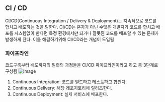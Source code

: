 ## CI / CD

CI/CD(Continuous Integration / Delivery & Deployment)는 지속적으로 코드를 합치고 배포하는 것을 말한다. CI/CD는 혼자가 아닌 수많은 개발자가 코드를 합치고 배포를 시스템없이 한다면 특정 환경에서만 되거나 잘못된 코드를 배포할 수 있는 문제가 발생하게 된다. 이를 해결하기위해 CI/CD라는 개념이 도입됨

### 파이프라인

코드구축부터 배포까지의 일련의 과정들을 CI/CD 파이프라인이라고 하고 총 3단계로 구성됨
![image](https://github.com/pjaehyun/TIL/assets/56579736/ff370b2c-7210-40a5-bad6-8a0a8d55b4c4)

1. Continuous Integration: 코드를 빌드하고 테스트하고 합친다.
2. Continuous Delivery: 해당 레포지토리에 릴리즈한다.
3. Continuous Deployment: 실제 서비스에 배포한다.
